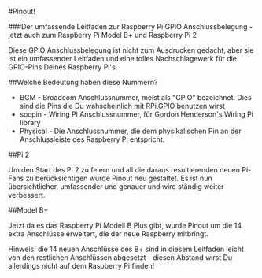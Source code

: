 #Pinout!

###Der umfassende Leitfaden zur Raspberry Pi GPIO Anschlussbelegung - jetzt auch zum Raspberry Pi Model B+ und Raspberry Pi 2

Diese GPIO Anschlussbelegung ist nicht zum Ausdrucken gedacht, aber sie ist ein umfassender Leitfaden und eine tolles Nachschlagewerk für die GPIO-Pins Deines Raspberry Pi's.

##Welche Bedeutung haben diese Nummern?

* BCM - Broadcom Anschlussnummer, meist als "GPIO" bezeichnet. Dies sind die Pins die Du wahscheinlich mit RPi.GPIO benutzen wirst
* socpin - Wiring Pi Anschlussnummer, für Gordon Henderson's Wiring Pi library
* Physical - Die Anschlussnummer, die dem physikalischen Pin an der Anschlussleiste des Raspberry Pi entspricht.

##Pi 2

Um den Start des Pi 2 zu feiern und all die daraus resultierenden neuen Pi-Fans zu berücksichtigen wurde Pinout
neu gestaltet. Es ist nun übersichtlicher, umfassender und genauer und wird ständig weiter verbessert.

##Model B+

Jetzt da es das Raspberry Pi Modell B Plus gibt, wurde Pinout um die 14 extra Anschlüsse erweitert, die der neue Raspberry mitbringt.

Hinweis: die 14 neuen Anschlüsse des B+ sind in diesem Leitfaden leicht von den 
restlichen Anschlüssen abgesetzt - diesen Abstand wirst Du allerdings nicht auf dem Raspberry Pi finden!
